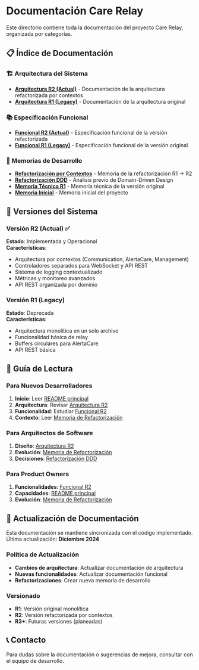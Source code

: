 # Documentación Care Relay

Este directorio contiene toda la documentación del proyecto Care Relay, organizada por categorías.

## 📋 Índice de Documentación

### 🏗️ Arquitectura del Sistema

- **[Arquitectura R2 (Actual)](arquitectura/arquitectura-care-relay-r2.md)** - Documentación de la arquitectura refactorizada por contextos
- **[Arquitectura R1 (Legacy)](arquitectura/arquitectura-care-relay-r1.md)** - Documentación de la arquitectura original

### 📚 Especificación Funcional

- **[Funcional R2 (Actual)](funcional/funcional-care-relay-r2.md)** - Especificación funcional de la versión refactorizada
- **[Funcional R1 (Legacy)](funcional/funcional-care-relay-r1.md)** - Especificación funcional de la versión original

### 📝 Memorias de Desarrollo

- **[Refactorización por Contextos](memorias/0608_004.refactor_contextos.md)** - Memoria de la refactorización R1 → R2
- **[Refactorización DDD](memorias/0608_003.refactor_ddd.md)** - Análisis previo de Domain-Driven Design
- **[Memoria Técnica R1](memorias/0608_002-MT_care-relay-r1.md)** - Memoria técnica de la versión original
- **[Memoria Inicial](memorias/0608_001.md)** - Memoria inicial del proyecto

## 🎯 Versiones del Sistema

### Versión R2 (Actual) ✅
**Estado**: Implementada y Operacional  
**Características**:
- Arquitectura por contextos (Communication, AlertaCare, Management)
- Controladores separados para WebSocket y API REST
- Sistema de logging contextualizado
- Métricas y monitoreo avanzados
- API REST organizada por dominio

### Versión R1 (Legacy)
**Estado**: Deprecada  
**Características**:
- Arquitectura monolítica en un solo archivo
- Funcionalidad básica de relay
- Buffers circulares para AlertaCare
- API REST básica

## 📖 Guía de Lectura

### Para Nuevos Desarrolladores
1. **Inicio**: Leer [README principal](../README.md)
2. **Arquitectura**: Revisar [Arquitectura R2](arquitectura/arquitectura-care-relay-r2.md)
3. **Funcionalidad**: Estudiar [Funcional R2](funcional/funcional-care-relay-r2.md)
4. **Contexto**: Leer [Memoria de Refactorización](memorias/0608_004.refactor_contextos.md)

### Para Arquitectos de Software
1. **Diseño**: [Arquitectura R2](arquitectura/arquitectura-care-relay-r2.md)
2. **Evolución**: [Memoria de Refactorización](memorias/0608_004.refactor_contextos.md)
3. **Decisiones**: [Refactorización DDD](memorias/0608_003.refactor_ddd.md)

### Para Product Owners
1. **Funcionalidades**: [Funcional R2](funcional/funcional-care-relay-r2.md)
2. **Capacidades**: [README principal](../README.md)
3. **Evolución**: [Memoria de Refactorización](memorias/0608_004.refactor_contextos.md)

## 🔄 Actualización de Documentación

Esta documentación se mantiene sincronizada con el código implementado. Última actualización: **Diciembre 2024**

### Política de Actualización
- **Cambios de arquitectura**: Actualizar documentación de arquitectura
- **Nuevas funcionalidades**: Actualizar documentación funcional
- **Refactorizaciones**: Crear nueva memoria de desarrollo

### Versionado
- **R1**: Versión original monolítica
- **R2**: Versión refactorizada por contextos
- **R3+**: Futuras versiones (planeadas)

## 📞 Contacto

Para dudas sobre la documentación o sugerencias de mejora, consultar con el equipo de desarrollo. 
